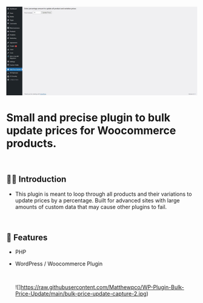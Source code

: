 ![](https://raw.githubusercontent.com/Matthewpco/WP-Plugin-Bulk-Price-Update/main/bulk-price-update-capture.jpg)

# Small and precise plugin to bulk update prices for Woocommerce products.

<br>

## 🙋‍♂️ Introduction

- This plugin is meant to loop through all products and their variations to update prices by a percentage. Built for advanced sites with large amounts of custom data that may cause other plugins to fail.

<br>

## 📜 Features

- PHP
- WordPress / Woocommerce Plugin


  <br>
  
  ![]https://raw.githubusercontent.com/Matthewpco/WP-Plugin-Bulk-Price-Update/main/bulk-price-update-capture-2.jpg)

